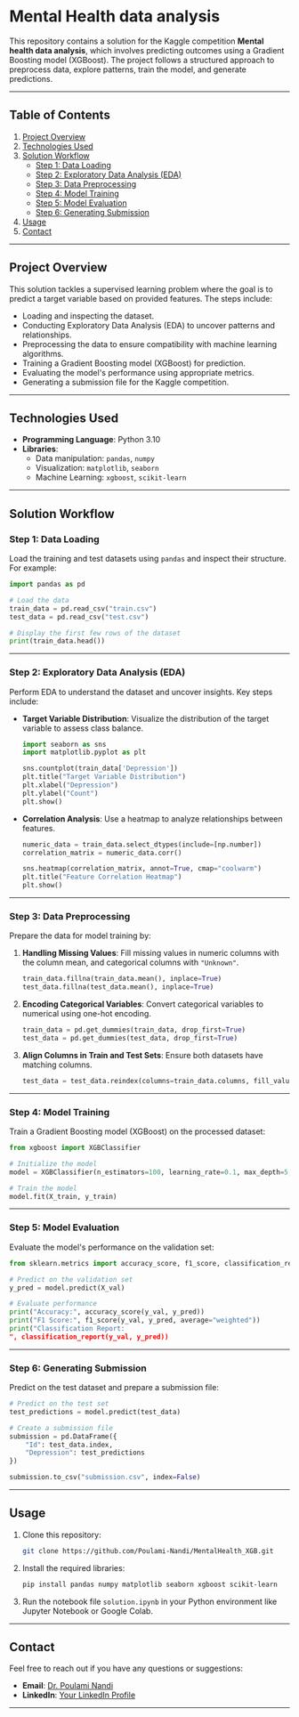 
# **Mental Health data analysis**

This repository contains a solution for the Kaggle competition **Mental health data analysis**, which involves predicting outcomes using a Gradient Boosting model (XGBoost). The project follows a structured approach to preprocess data, explore patterns, train the model, and generate predictions.

---

## **Table of Contents**

1. [Project Overview](#project-overview)
2. [Technologies Used](#technologies-used)
3. [Solution Workflow](#solution-workflow)
    - [Step 1: Data Loading](#step-1-data-loading)
    - [Step 2: Exploratory Data Analysis (EDA)](#step-2-exploratory-data-analysis-eda)
    - [Step 3: Data Preprocessing](#step-3-data-preprocessing)
    - [Step 4: Model Training](#step-4-model-training)
    - [Step 5: Model Evaluation](#step-5-model-evaluation)
    - [Step 6: Generating Submission](#step-6-generating-submission)
4. [Usage](#usage)
5. [Contact](#contact)

---

## **Project Overview**

This solution tackles a supervised learning problem where the goal is to predict a target variable based on provided features. The steps include:

- Loading and inspecting the dataset.
- Conducting Exploratory Data Analysis (EDA) to uncover patterns and relationships.
- Preprocessing the data to ensure compatibility with machine learning algorithms.
- Training a Gradient Boosting model (XGBoost) for prediction.
- Evaluating the model's performance using appropriate metrics.
- Generating a submission file for the Kaggle competition.

---

## **Technologies Used**

- **Programming Language**: Python 3.10
- **Libraries**:
  - Data manipulation: `pandas`, `numpy`
  - Visualization: `matplotlib`, `seaborn`
  - Machine Learning: `xgboost`, `scikit-learn`

---

## **Solution Workflow**

### **Step 1: Data Loading**

Load the training and test datasets using `pandas` and inspect their structure. For example:

```python
import pandas as pd

# Load the data
train_data = pd.read_csv("train.csv")
test_data = pd.read_csv("test.csv")

# Display the first few rows of the dataset
print(train_data.head())
```

---

### **Step 2: Exploratory Data Analysis (EDA)**

Perform EDA to understand the dataset and uncover insights. Key steps include:

- **Target Variable Distribution**:
  Visualize the distribution of the target variable to assess class balance.

  ```python
  import seaborn as sns
  import matplotlib.pyplot as plt

  sns.countplot(train_data['Depression'])
  plt.title("Target Variable Distribution")
  plt.xlabel("Depression")
  plt.ylabel("Count")
  plt.show()
  ```

- **Correlation Analysis**:
  Use a heatmap to analyze relationships between features.

  ```python
  numeric_data = train_data.select_dtypes(include=[np.number])
  correlation_matrix = numeric_data.corr()

  sns.heatmap(correlation_matrix, annot=True, cmap="coolwarm")
  plt.title("Feature Correlation Heatmap")
  plt.show()
  ```

---

### **Step 3: Data Preprocessing**

Prepare the data for model training by:

1. **Handling Missing Values**:
   Fill missing values in numeric columns with the column mean, and categorical columns with `"Unknown"`.

   ```python
   train_data.fillna(train_data.mean(), inplace=True)
   test_data.fillna(test_data.mean(), inplace=True)
   ```

2. **Encoding Categorical Variables**:
   Convert categorical variables to numerical using one-hot encoding.

   ```python
   train_data = pd.get_dummies(train_data, drop_first=True)
   test_data = pd.get_dummies(test_data, drop_first=True)
   ```

3. **Align Columns in Train and Test Sets**:
   Ensure both datasets have matching columns.

   ```python
   test_data = test_data.reindex(columns=train_data.columns, fill_value=0)
   ```

---

### **Step 4: Model Training**

Train a Gradient Boosting model (XGBoost) on the processed dataset:

```python
from xgboost import XGBClassifier

# Initialize the model
model = XGBClassifier(n_estimators=100, learning_rate=0.1, max_depth=5, subsample=0.8, colsample_bytree=0.8, random_state=42)

# Train the model
model.fit(X_train, y_train)
```

---

### **Step 5: Model Evaluation**

Evaluate the model's performance on the validation set:

```python
from sklearn.metrics import accuracy_score, f1_score, classification_report

# Predict on the validation set
y_pred = model.predict(X_val)

# Evaluate performance
print("Accuracy:", accuracy_score(y_val, y_pred))
print("F1 Score:", f1_score(y_val, y_pred, average="weighted"))
print("Classification Report:
", classification_report(y_val, y_pred))
```

---

### **Step 6: Generating Submission**

Predict on the test dataset and prepare a submission file:

```python
# Predict on the test set
test_predictions = model.predict(test_data)

# Create a submission file
submission = pd.DataFrame({
    "Id": test_data.index,
    "Depression": test_predictions
})

submission.to_csv("submission.csv", index=False)
```

---

## **Usage**

1. Clone this repository:
   ```bash
   git clone https://github.com/Poulami-Nandi/MentalHealth_XGB.git
   ```
2. Install the required libraries:
   ```bash
   pip install pandas numpy matplotlib seaborn xgboost scikit-learn
   ```
3. Run the notebook file `solution.ipynb` in your Python environment like Jupyter Notebook or Google Colab.

---

## **Contact**

Feel free to reach out if you have any questions or suggestions:

- **Email**: [Dr. Poulami Nandi](mailto:nandi.poulami91@gmail.com)
- **LinkedIn**: [Your LinkedIn Profile](https://www.linkedin.com/in/poulami-nandi-a8a12917b/)

---
